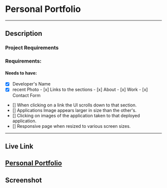 # **Personal Portfolio**
---
## Description

  

### Project Requirements

### Requirements:
#### Needs to have:
   - [x] Developer's Name
   - [x] recent Photo
    - [x] Links to the sections
    - [x] About
    - [x] Work
    - [x] Contact Form
   - [] When clicking on a link the UI scrolls down to that section.
   - [] Applications Image appears larger in size than the other's.
   - [] Clicking on images of the application taken to that deployed application.
   - [] Responsive page when resized to various screen sizes.

---
## Live Link

[Personal Portfolio](https://natenaranjo.github.io/utbc/module-2/portfolio/index.html)
---
## Screenshot